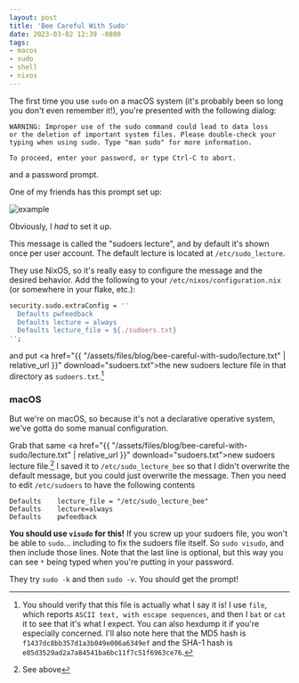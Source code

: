 ```yaml
---
layout: post
title: 'Bee Careful With Sudo'
date: 2023-03-02 12:39 -0800
tags:
- macos
- sudo
- shell
- nixos
---
```

The first time you use `sudo` on a macOS system (it's probably been so long you don't even remember it!), you're presented with the following dialog:
```
WARNING: Improper use of the sudo command could lead to data loss
or the deletion of important system files. Please double-check your
typing when using sudo. Type "man sudo" for more information.

To proceed, enter your password, or type Ctrl-C to abort.
```
and a password prompt.

One of my friends has this prompt set up:

<picture>
  <source media="(prefers-color-scheme: dark)" srcset="{{ "/assets/images/blog/bee-careful-with-sudo/ex-dark.png" | relative_url }}">
  <source media="(prefers-color-scheme: light)" srcset="{{ "/assets/images/blog/bee-careful-with-sudo/ex-light.png" | relative_url }}">
  <img alt="example" src="{{ "/assets/images/blog/bee-careful-with-sudo/ex-light.png" | relative_url }}">
</picture>

Obviously, I _had_ to set it up.

This message is called the "sudoers lecture", and by default it's shown once per user account. The default lecture is located at `/etc/sudo_lecture`.

They use NixOS, so it's really easy to configure the message and the desired behavior. Add the following to your `/etc/nixos/configuration.nix` (or somewhere in your flake, etc.):
```nix
security.sudo.extraConfig = ''
  Defaults pwfeedback
  Defaults lecture = always
  Defaults lecture_file = ${./sudoers.txt}
'';
```
and put <a href="{{ "/assets/files/blog/bee-careful-with-sudo/lecture.txt" | relative_url }}" download="sudoers.txt">the new sudoers lecture file</a> in that directory as `sudoers.txt`.[^1]

### macOS

But we're on macOS, so because it's not a declarative operative system, we've gotta do some manual configuration.

Grab that same <a href="{{ "/assets/files/blog/bee-careful-with-sudo/lecture.txt" | relative_url }}" download="sudoers.txt">new sudoers lecture file</a>.[^2] I saved it to `/etc/sudo_lecture_bee` so that I didn't overwrite the default message, but you could just overwrite the message. Then you need to edit `/etc/sudoers` to have the following contents
```sudo
Defaults	lecture_file = "/etc/sudo_lecture_bee"
Defaults    lecture=always
Defaults    pwfeedback
```
**You should use `visudo` for this!** If you screw up your sudoers file, you won't be able to `sudo`... including to fix the sudoers file itself. So `sudo visudo`, and then include those lines. Note that the last line is optional, but this way you can see `*` being typed when you're putting in your password.

They try `sudo -k` and then `sudo -v`. You should get the prompt!

[^1]: You should verify that this file is actually what I say it is! I use `file`, which reports `ASCII text, with escape sequences`, and then I `bat` or `cat` it to see that it's what I expect. You can also hexdump it if you're especially concerned. I'll also note here that the MD5 hash is `f1437dc8bb357d1a3b049e006a6349ef` and the SHA-1 hash is `e85d3529ad2a7a84541ba6bc11f7c51f6963ce76`.
[^2]: See above
